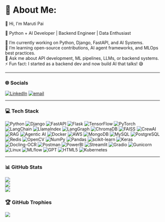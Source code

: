 # 💫 About Me:
👋 Hi, I'm Maruti Pai

🚀 Python + AI Developer | Backend Engineer | Data Enthusiast  

🔭 I’m currently working on Python, Django, FastAPI, and AI Systems.  
🌱 I’m learning open-source contributions, AI agent frameworks, and MLOps best practices.  
💬 Ask me about API development, ML pipelines, LLMs, or backend systems.  
⚡ Fun fact: I started as a backend dev and now build AI that talks! 😅  

---

### 🌐 Socials
[![LinkedIn](https://img.shields.io/badge/LinkedIn-%230077B5.svg?logo=linkedin&logoColor=white)](https://linkedin.com/in/maruti-pai) 
[![email](https://img.shields.io/badge/Email-D14836?logo=gmail&logoColor=white)](mailto:marutipai203@gmail.com)

---

### 💻 Tech Stack
![Python](https://img.shields.io/badge/Python-3776AB?style=for-the-badge&logo=python&logoColor=white)
![Django](https://img.shields.io/badge/Django-092E20?style=for-the-badge&logo=django&logoColor=white)
![FastAPI](https://img.shields.io/badge/FastAPI-009688?style=for-the-badge&logo=fastapi)
![Flask](https://img.shields.io/badge/Flask-000000?style=for-the-badge&logo=flask&logoColor=white)
![TensorFlow](https://img.shields.io/badge/TensorFlow-FF6F00?style=for-the-badge&logo=tensorflow&logoColor=white)
![PyTorch](https://img.shields.io/badge/PyTorch-EE4C2C?style=for-the-badge&logo=pytorch&logoColor=white)
![LangChain](https://img.shields.io/badge/LangChain-FF9900?style=for-the-badge)
![LlamaIndex](https://img.shields.io/badge/LlamaIndex-000000?style=for-the-badge)
![LangGraph](https://img.shields.io/badge/LangGraph-1DA1F2?style=for-the-badge)
![ChromaDB](https://img.shields.io/badge/ChromaDB-FF4500?style=for-the-badge)
![FAISS](https://img.shields.io/badge/FAISS-4285F4?style=for-the-badge)
![CrewAI](https://img.shields.io/badge/CrewAI-0A74DA?style=for-the-badge)
![RAG](https://img.shields.io/badge/RAG-FF0000?style=for-the-badge)
![Agentic AI](https://img.shields.io/badge/AgenticAI-00C853?style=for-the-badge)
![Docker](https://img.shields.io/badge/Docker-2496ED?style=for-the-badge&logo=docker&logoColor=white)
![AWS](https://img.shields.io/badge/AWS-232F3E?style=for-the-badge&logo=amazon-aws&logoColor=white)
![MongoDB](https://img.shields.io/badge/MongoDB-47A248?style=for-the-badge&logo=mongodb&logoColor=white)
![MySQL](https://img.shields.io/badge/MySQL-4479A1?style=for-the-badge&logo=mysql&logoColor=white)
![PostgreSQL](https://img.shields.io/badge/PostgreSQL-316192?style=for-the-badge&logo=postgresql&logoColor=white)
![Redis](https://img.shields.io/badge/Redis-DC382D?style=for-the-badge&logo=redis&logoColor=white)
![OpenCV](https://img.shields.io/badge/OpenCV-5C3EE8?style=for-the-badge)
![NumPy](https://img.shields.io/badge/NumPy-013243?style=for-the-badge&logo=NumPy&logoColor=white)
![Pandas](https://img.shields.io/badge/Pandas-150458?style=for-the-badge&logo=pandas&logoColor=white)
![scikit-learn](https://img.shields.io/badge/scikit--learn-F7931E?style=for-the-badge&logo=scikit-learn&logoColor=white)
![Keras](https://img.shields.io/badge/Keras-D00000?style=for-the-badge&logo=keras&logoColor=white)
![Docling-OCR](https://img.shields.io/badge/Docling--OCR-0E76A8?style=for-the-badge)
![Postman](https://img.shields.io/badge/Postman-FF6C37?style=for-the-badge&logo=postman&logoColor=white)
![PowerBI](https://img.shields.io/badge/PowerBI-F2C811?style=for-the-badge&logo=microsoft-power-bi&logoColor=white)
![Streamlit](https://img.shields.io/badge/Streamlit-FF4B4B?style=for-the-badge&logo=streamlit&logoColor=white)
![Gradio](https://img.shields.io/badge/Gradio-4C1?style=for-the-badge)
![Gunicorn](https://img.shields.io/badge/Gunicorn-499848?style=for-the-badge)
![Linux](https://img.shields.io/badge/Linux-FCC624?style=for-the-badge&logo=linux&logoColor=black)
![MLflow](https://img.shields.io/badge/MLflow-000000?style=for-the-badge)
![GPT](https://img.shields.io/badge/GPT-00AEEF?style=for-the-badge)
![HTML5](https://img.shields.io/badge/HTML5-E34F26?style=for-the-badge&logo=html5&logoColor=white)
![Kubernetes](https://img.shields.io/badge/Kubernetes-326CE5?style=for-the-badge&logo=kubernetes&logoColor=white)

---

### 📊 GitHub Stats
![](https://github-readme-stats.vercel.app/api?username=marutipai7&theme=radical&hide_border=true&include_all_commits=true&count_private=true)<br/>
![](https://nirzak-streak-stats.vercel.app/?user=marutipai7&theme=dark&hide_border=true)<br/>
![](https://github-readme-stats.vercel.app/api/top-langs/?username=marutipai7&theme=dark&hide_border=true&include_all_commits=true&count_private=true&layout=compact)


### 🏆 GitHub Trophies
![](https://github-profile-trophy.vercel.app/?username=marutipai7&theme=tokyonight&no-frame=true&no-bg=false&margin-w=4)
